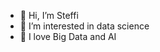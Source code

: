 - 👋 Hi, I’m Steffi 
- 👀 I’m interested in data science 
- 🌱 I love Big Data and AI


<!---
steguess/steguess is a ✨ special ✨ repository because its `README.md` (this file) appears on your GitHub profile.
You can click the Preview link to take a look at your changes.
--->

